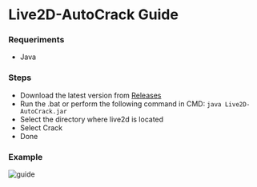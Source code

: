 # Live2D-AutoCrack Guide



### Requeriments
 * Java

### Steps
 * Download the latest version from [Releases](https://github.com/Mecogumi/Live2D-Crack/releases)
 * Run the .bat or perform the following command in CMD: `java Live2D-AutoCrack.jar `
 * Select the directory where live2d is located
 * Select Crack
 * Done

### Example
![guide](example\1o8sN3ELXs.gif)